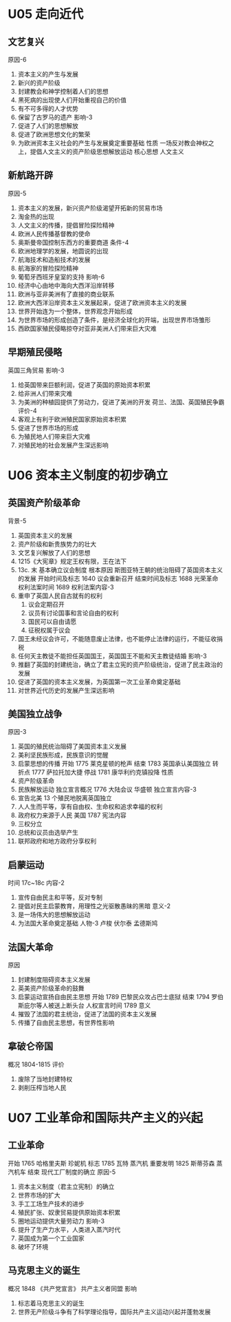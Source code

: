 # U05 走向近代
## 文艺复兴
原因-6
1. 资本主义的产生与发展
2. 新兴的资产阶级
3. 封建教会和神学控制着人们的思想
4. 黑死病的出现使人们开始重视自己的价值
5. 有不可多得的人才优势
6. 保留了古罗马的遗产
影响-3
1. 促进了人们的思想解放
2. 促进了欧洲思想文化的繁荣
3. 为欧洲资本主义社会的产生与发展奠定重要基础
性质
一场反对教会神权之上，提倡人文主义的资产阶级思想解放运动
核心思想
人文主义

## 新航路开辟
原因-5
1. 资本主义的发展，新兴资产阶级渴望开拓新的贸易市场
2. 淘金热的出现
3. 人文主义的传播，提倡冒险探险精神
4. 欧洲人民传播基督教的使命
5. 奥斯曼帝国控制东西方的重要商道
条件-4
1. 欧洲地理学的发展，地圆说的出现
2. 航海技术和造船技术的发展
3. 航海家的冒险探险精神
4. 葡萄牙西班牙皇室的支持
影响-6
1. 经济中心由地中海向大西洋沿岸转移
2. 欧洲与亚非美洲有了直接的商业联系
3. 欧洲大西洋沿岸资本主义发展起来，促进了欧洲资本主义的发展
4. 世界开始连为一个整体，世界观念开始形成
5. 为世界市场的形成创造了条件，是经济全球化的开端，出现世界市场雏形
6. 西欧国家殖民侵略掠夺对亚非美洲人们带来巨大灾难
## 早期殖民侵略
英国三角贸易
影响-3
1. 给英国带来巨额利润，促进了英国的原始资本积累
2. 给非洲人们带来灾难
3. 为美洲的种植园提供了劳动力，促进了美洲的开发
荷兰、法国、英国殖民争霸
评价-4
1. 客观上有利于欧洲殖民国家原始资本积累
2. 促进了世界市场的形成
3. 为殖民地人们带来巨大灾难
4. 对殖民地的社会发展产生深远影响

# U06 资本主义制度的初步确立
## 英国资产阶级革命
背景-5
1. 英国资本主义的发展
2. 资产阶级和新贵族势力的壮大
3. 文艺复兴解放了人们的思想
4. 1215《大宪章》规定王权有限，王在法下
5. 13c. 末 基本确立议会制度
根本原因
斯图亚特王朝的统治阻碍了英国资本主义的发展
开始时间及标志
1640 议会重新召开
结束时间及标志
1688 光荣革命
权利法案时间
1689
权利法案内容-3
1. 重申了英国人民自古就有的权利
	1. 议会定期召开
	2. 议员有讨论国事和言论自由的权利
	3. 国民可以自由请愿
	4. 征税权属于议会
2. 国王未经议会许可，不能随意废止法律，也不能停止法律的运行，不能征收捐税
3. 任何天主教徒不能担任英国国王，英国国王不能和天主教徒结婚
影响-3
1. 推翻了英国的封建统治，确立了君主立宪的资产阶级统治，促进了民主政治的发展
2. 促进了英国的资本主义发展，为英国第一次工业革命奠定基础
3. 对世界近代历史的发展产生深远影响
## 美国独立战争
原因-3
1. 英国的殖民统治阻碍了美国资本主义发展
2. 美利坚民族形成，民族意识的觉醒
3. 启蒙思想的传播
开始
1775 莱克星顿的枪声
结束
1783 英国承认美国独立
转折点
1777 萨拉托加大捷
停战
1781 康华利约克镇投降
性质
1. 资产阶级革命
2. 民族解放运动
独立宣言概况
1776 大陆会议 华盛顿
独立宣言内容-3
1. 宣告北美 13 个殖民地脱离英国独立
2. 人人生而平等，享有自由权、生命权和追求幸福的权利
3. 政府权力来源于人民
美国 1787 宪法内容
1. 三权分立
2. 总统和议员由选举产生
3. 联邦政府和地方政府分享权利
## 启蒙运动
时间
17c~18c
内容-2
1. 宣传自由民主和平等，反对专制
2. 提倡对民主启蒙教育，用理性之光驱散愚昧的黑暗
意义-2
1. 是一场伟大的思想解放运动
2. 为法国大革命奠定基础
人物-3
卢梭
伏尔泰
孟德斯鸠
## 法国大革命
原因
1. 封建制度阻碍资本主义发展
2. 英美资产阶级革命的鼓舞
3. 启蒙运动宣扬自由民主思想
开始
1789 巴黎民众攻占巴士底狱
结束
1794 罗伯斯庇尔等人被送上断头台
人权宣言时间
1789
意义
1. 摧毁了法国的君主统治，促进了法国的资本主义发展
2. 传播了自由民主思想，有世界性影响
## 拿破仑帝国
概况
1804-1815
评价
1. 废除了当地封建特权
2. 剥削压榨当地人民

# U07 工业革命和国际共产主义的兴起
## 工业革命
开始
1765 哈格里夫斯 珍妮机
标志
1785 瓦特 蒸汽机
重要发明
1825 斯蒂芬森 蒸汽机车
结束
现代工厂制度的确立
原因-5
1. 资本主义制度（君主立宪制）的确立
2. 世界市场的扩大
3. 手工工场生产技术的进步
4. 殖民扩张、奴隶贸易提供原始资本积累
5. 圈地运动提供大量劳动力
影响-3
1. 提升了生产力水平，人类进入蒸汽时代
2. 英国成为第一个工业国家
3. 破坏了环境
## 马克思主义的诞生
概况
1848 《共产党宣言》 共产主义者同盟
影响
1. 标志着马克思主义的诞生
2. 世界无产阶级斗争有了科学理论指导，国际共产主义运动兴起并蓬勃发展